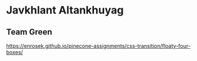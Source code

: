 # Javkhlant Altankhuyag

## Team Green

https://enrosek.github.io/pinecone-assignments/css-transition/floaty-four-boxes/
